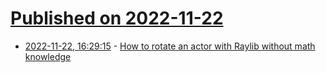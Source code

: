 # [Published on 2022-11-22](index.md)

* [2022-11-22, 16:29:15](https://lobste.rs/s/wt4lpe/how_rotate_actor_with_raylib_without_math) - [How to rotate an actor with Raylib without math knowledge](https://www.akselmo.dev/2022/11/21/How-To-Rotate-an-Actor-with-Raylib.html)
